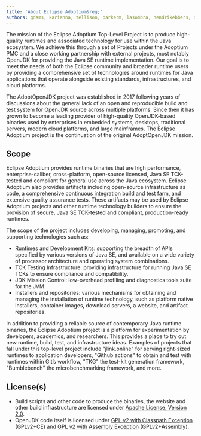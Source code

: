 ```yaml
---
title: 'About Eclipse Adoptium&reg;'
authors: gdams, karianna, tellison, parkerm, lasombra, hendrikebbers, davew16, akdsco
---
```


The mission of the Eclipse Adoptium Top-Level Project is to produce
high-quality runtimes and associated technology for use within the Java
ecosystem. We achieve this through a set of Projects under the Adoptium
PMC and a close working partnership with external projects, most notably
OpenJDK for providing the Java SE runtime implementation. Our goal is to
meet the needs of both the Eclipse community and broader runtime users
by providing a comprehensive set of technologies around runtimes for
Java applications that operate alongside existing standards,
infrastructures, and cloud platforms.

The AdoptOpenJDK project was established in 2017 following years of
discussions about the general lack of an open and reproducible build and
test system for OpenJDK source across multiple platforms. Since then it
has grown to become a leading provider of high-quality OpenJDK-based
binaries used by enterprises in embedded systems, desktops, traditional
servers, modern cloud platforms, and large mainframes. The Eclipse
Adoptium project is the continuation of the original AdoptOpenJDK
mission.

## Scope

Eclipse Adoptium provides runtime binaries that are high performance,
enterprise-caliber, cross-platform, open-source licensed, Java SE
TCK-tested and compliant for general use across the Java ecosystem.
Eclipse Adoptium also provides artifacts including open-source
infrastructure as code, a comprehensive continuous integration build and
test farm, and extensive quality assurance tests. These artifacts may be
used by Eclipse Adoptium projects and other runtime technology builders
to ensure the provision of secure, Java SE TCK-tested and compliant,
production-ready runtimes.

The scope of the project includes developing, managing, promoting, and
supporting technologies such as:

* Runtimes and Development Kits: supporting the breadth of APIs
specified by various versions of Java SE, and available on a wide
variety of processor architecture and operating system combinations.
* TCK Testing Infrastructure: providing infrastructure for running Java
SE TCKs to ensure compliance and compatibility.
* JDK Mission Control: low-overhead profiling and diagnostics tools
suite for the JVM.
* Installers and repositories: various mechanisms for obtaining and
managing the installation of runtime technology, such as platform native
installers, container images, download servers, a website, and artifact
repositories.

In addition to providing a reliable source of contemporary Java runtime
binaries, the Eclipse Adoptium project is a platform for experimentation
by developers, academics, and researchers. This provides a place to try
out new runtime, build, test, and infrastructure ideas. Examples of
projects that fall under this top-level project include "jlink.online"
for serving right-sized runtimes to application developers, "Github
actions" to obtain and test with runtimes within Git’s workflow,
"TKG" the test-kit generation framework, "Bumblebench" the
microbenchmarking framework, and more.

## License(s)

* Build scripts and other code to produce the binaries, the website and
other build infrastructure are licensed under [Apache License, Version 2.0](https://www.apache.org/licenses/LICENSE-2.0).
* OpenJDK code itself is licensed under [GPL v2 with Classpath Exception](https://openjdk.java.net/legal/gplv2+ce.html) (GPLv2+CE) and [GPL v2 with Assembly Exception](https://openjdk.java.net/legal/assembly-exception.html) (GPLv2+Assembly).
